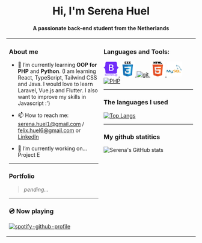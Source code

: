 
<h1 align="center">Hi, I'm Serena Huel </h1>
<h4 align="center"> A passionate back-end student from the Netherlands </h4>

<table align="center">
<tr>
<td width="50%" valign="top">
  
### About me
- 🌱 I’m currently learning **OOP for PHP** and **Python**. (I am learning React, TypeScript, Tailwind CSS and Java. I would love to learn Laravel, Vue.js and Flutter. I also want to improve my skills in Javascript :')
- 📫 How to reach me: serena.huel1@gmail.com / felix.huel6@gmail.com or 
<a href="https://www.linkedin.com/in/felix-huel-1407a8283" target="blank">LinkedIn</a>

- 🔭 I’m currently working on... Project E

---

### Portfolio
> *pending...*

---

### 💿 Now playing
[![spotify-github-profile](https://spotify-github-profile.kittinanx.com/api/view?uid=313hvrk7tpzadumr5udtqkuvxk2y&cover_image=true&theme=default&show_offline=true&background_color=121212&interchange=true&bar_color=f08cbc&bar_color_cover=false)](https://github.com/kittinan/spotify-github-profile)

</td

<tr>
<td width="50%" valign="top">
  
### Languages and Tools:
<p align="left"> <a href="https://getbootstrap.com" target="_blank" rel="noreferrer"> <img src="https://raw.githubusercontent.com/devicons/devicon/master/icons/bootstrap/bootstrap-plain-wordmark.svg" alt="bootstrap" width="40" height="40"/> </a> <a href="https://www.w3schools.com/css/" target="_blank" rel="noreferrer"> <img src="https://raw.githubusercontent.com/devicons/devicon/master/icons/css3/css3-original-wordmark.svg" alt="css3" width="40" height="40"/> </a> <a href="https://git-scm.com/" target="_blank" rel="noreferrer"> <img src="https://www.vectorlogo.zone/logos/git-scm/git-scm-icon.svg" alt="git" width="40" height="40"/> </a> <a href="https://www.w3.org/html/" target="_blank" rel="noreferrer"> <img src="https://raw.githubusercontent.com/devicons/devicon/master/icons/html5/html5-original-wordmark.svg" alt="html5" width="40" height="40"/> </a> <a href="https://www.mysql.com/" target="_blank" rel="noreferrer"> <img src="https://raw.githubusercontent.com/devicons/devicon/master/icons/mysql/mysql-original-wordmark.svg" alt="mysql" width="40" height="40"/> </a> <a href="https://www.php.net/" target="_blank" rel="noreferrer"> <img src="https://www.php.net/images/logos/new-php-logo.svg" alt="PHP" width="40" height=""40> </a> </p>

---

### The languages I used
[![Top Langs](https://github-readme-stats.vercel.app/api/top-langs/?username=s-huel&layout=compact)](https://github.com/s-huel/github-readme-stats)

---


### My github statitics
![Serena's GitHub stats](https://github-readme-stats.vercel.app/api?username=s-huel&show_icons=true&theme=swift)</br>


</td>
</tr>

</table>
